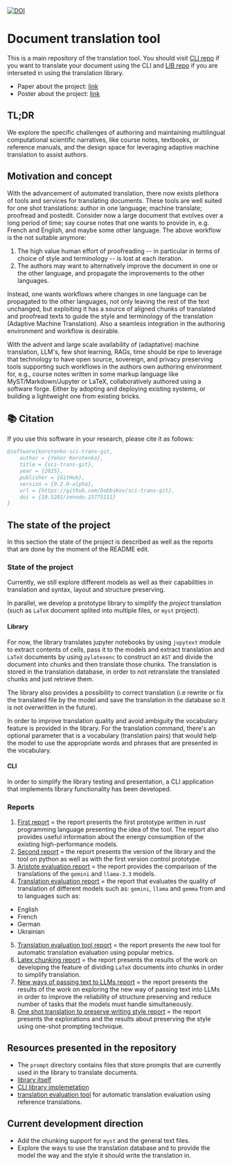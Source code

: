 [![DOI](https://zenodo.org/badge/990720286.svg)](https://doi.org/10.5281/zenodo.15775111)
# Document translation tool
This is a main repository of the translation tool. You should visit [CLI repo](https://github.com/DobbiKov/translate-dir-cli) if you want to translate your document using the CLI and [LIB repo](https://github.com/DobbiKov/translate-dir-lib) if you are interseted in using the translation library.

- Paper about the project: [link](https://dobbikov.github.io/sci-trans-git/jdse-paper.pdf)
- Poster about the project: [link](https://dobbikov.github.io/sci-trans-git/jdse-poster-yehor-korotenko.pdf)

## TL;DR
We explore the specific challenges of authoring and maintaining multilingual
computational scientific narratives, like course notes, textbooks, or reference
manuals, and the design space for leveraging adaptive machine translation to
assist authors.

## Motivation and concept

With the advancement of automated translation, there now exists plethora of
tools and services for translating documents. These tools are well suited for
one shot translations: author in one language; machine translate; proofread and
postedit. Consider now a large document that evolves over a long period of
time; say course notes that one wants to provide in, e.g. French and English,
and maybe some other language. The above workflow is the not suitable anymore:

1.  The high value human effort of proofreading -- in particular in terms of
    choice of style and terminology -- is lost at each iteration.
2.  The authors may want to alternatively improve the document in one or the
    other language, and propagate the improvements to the other languages.

Instead, one wants workflows where changes in one language can be propagated to
the other languages, not only leaving the rest of the text unchanged, but
exploiting it has a source of aligned chunks of translated and proofread texts
to guide the style and terminology of the translation (Adaptive Machine
Translation). Also a seamless integration in the authoring environment and
workflow is desirable.

With the advent and large scale availability of (adaptative) machine
translation, LLM's, few shot learning, RAGs, time should be ripe to leverage
that technology to have open source, sovereign, and privacy preserving tools
supporting such workflows in the authors own authoring environment for, e.g.,
course notes written in some markup language like MyST/Markdown/Jupyter or
LaTeX, collaboratively authored using a software forge. Either by adopting and
deploying existing systems, or building a lightweight one from existing bricks.



## 📚 Citation

If you use this software in your research, please cite it as follows:
```bib
@software{korotenko-sci-trans-git,
    author = {Yehor Korotenko},
    title = {sci-trans-git},
    year = {2025},
    publisher = {GitHub},
    version = {0.2.0-alpha},
    url = {https://github.com/DobbiKov/sci-trans-git},
    doi = {10.5281/zenodo.15775111}
}
```

## The state of the project
In this section the state of the project is described as well as the reports that are done by the moment of the README edit.

### State of the project
Currently, we still explore different models as well as their capabilities in
translation and syntax, layout and structure preserving.

In parallel, we develop a prototype library to simplify the _project_
translation (such as `LaTeX` document splited into multiple files, or `myst`
project). 

#### Library
For now, the library translates jupyter notebooks by using `jupytext`
module to extract contents of cells, pass it to the models and extract
translation and `LaTeX` documents by using `pylatexenc` to construct an `AST` and
divide the document into chunks and then translate those chunks.
The translation is stored in the translation database, in order to
not retranslate the translated chunks and just retrieve them.

The library also provides a possibility to correct translation (i.e rewrite or
fix the translated file by the model and save the translation in the database
so it is not overwritten in the future).

In order to improve translation quality and avoid ambiguity the vocabulary feature 
is provided in the library. For the translation command, there's an optional 
parameter that is a vocabulary (translation pairs) that would help the model 
to use the appropriate words and phrases that are presented in the vocabulary.

#### CLI
In order to simplify the library testing and presentation, a CLI application
that implements library functionality has been developed.

### Reports
1. [First report](./reports/report1.md) = the report presents the first
   prototype written in _rust_ programming language presenting the idea of the
   tool. The report also provides useful information about the energy
   consumption of the existing high-performance models.
2. [Second report](./reports/report2.md) = the report presents the version of
   the library and the tool on python as well as with the first version control
   prototype.
3. [Aristote evaluation report](./reports/report3_test_aristote.md) = the
   report provides the comparison of the translations of the `gemini` and
   `llama-3.3` models.
4. [Translation evaluation report](./reports/report4_translation_evaluation.md) = 
the report that evaluates the quality of translation of different models
such as: `gemini`, `llama` and `gemma` from and to languages such as:
- English
- French
- German
- Ukrainian
5. [Translation evaluation tool report](./reports/report5_evaluation_tool.md) = the 
report presents the new tool for automatic translation evaluation using popular
metrics.
6. [Latex chunking report](./reports/report6_latex_chunking.md) = the report
presents the results of the work on developing the feature of dividing `LaTeX`
documents into chunks in order to simplify translation.
7. [New ways of passing text to LLMs report](./reports/report7_different_translation_ways.md) 
= the report presents the results of the work on exploring the new way of passing text
into LLMs in order to improve the reliability of structure preserving and reduce number of tasks
that the models must handle simultaneously.
8. [One shot translation to preserve writing style report](./reports/report8_retranslation_with_few_changes.md) = the report presents the explorations and the results about preserving the style using one-shot prompting technique.

## Resources presented in the repository
- The `prompt` directory contains files that store prompts that are currently
  used in the library to translate documents.
- [library itself](https://github.com/DobbiKov/translate-dir-lib/)
- [CLI library implemetation](https://github.com/DobbiKov/translate-dir-cli/)
- [translation evaluation tool](https://github.com/DobbiKov/translation-evaluator/) 
    for automatic translation evaluation using reference translations.

## Current development direction
- Add the chunking support for `myst` and the general text files.
- Explore the ways to use the translation database and to provide the model
the way and the style it should write the translation in.
